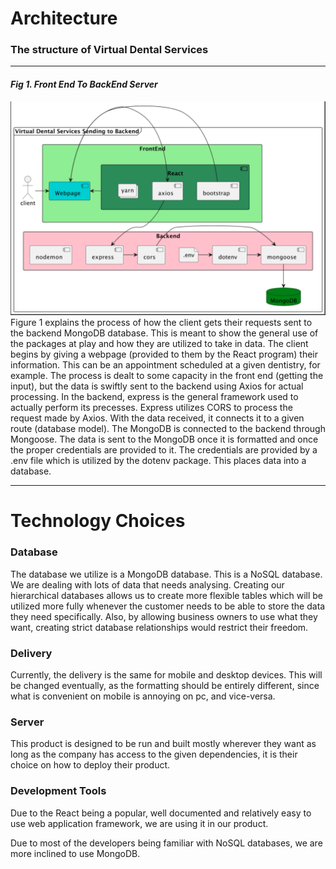 # Architecture
### The structure of Virtual Dental Services

----
#### ***Fig 1. Front End To BackEnd Server***
![](images/01frontToBack.png)
Figure 1 explains the process of how the client gets their requests sent
to the backend MongoDB database. This is meant to show the general use of 
the packages at play and how they are utilized to take in data. The client
begins by giving a webpage (provided to them by the React program)
their information. This can be an appointment scheduled at a given dentistry,
for example. The process is dealt to some capacity in the front end (getting the input), but
the data is swiftly sent to the backend using Axios for actual processing. 
In the backend, express is the general framework used to actually perform its precesses.
Express utilizes CORS to process the request made by Axios. With the data received,
it connects it to a given route (database model). The MongoDB is connected to the backend through Mongoose.
The data is sent to the MongoDB once it is formatted and once the proper credentials are provided to
it. The credentials are provided by a .env file which is utilized by the dotenv
package. This places data into a database.





-----
# Technology Choices

### Database
The database we utilize is a MongoDB database. This is a NoSQL database.
We are dealing with lots of data that needs analysing. 
Creating our hierarchical databases allows us to
create more flexible tables which will 
be utilized more fully whenever the customer needs
to be able to store the data they need specifically.
Also, by allowing business owners to use what they want,
creating strict database relationships would restrict their
freedom.

### Delivery
Currently, the delivery is the same for mobile and desktop
devices. This will be changed eventually, as
the formatting should be entirely different, since
what is convenient on mobile is annoying on pc, and vice-versa.


### Server
This product is designed to be run and built mostly wherever they want
as long as the company has access to the given dependencies,
it is their choice on how to deploy their product. 

### Development Tools
Due to the React being a popular, well documented and relatively easy to use
web application framework, we are using it in our product.

Due to most of the developers being familiar with NoSQL databases,
we are more inclined to use MongoDB.